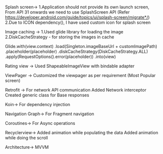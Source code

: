 Splash screen->
1.Application should not provide its own launch screen,
From API 31 onwards we need to use SplashScreen API
(Refer https://developer.android.com/guide/topics/ui/splash-screen/migrate*/)
2.Due to ICON dependency(), I have used custom icon for splash screen

Image caching ->
1.Used  glide library for loading the image 
2.DiskCacheStrategy - for storing the images in cache  

Glide.with(view.context)
.load(Singleton.imageBaseUrl + customImagePath)
.placeholder(placeholder)
.diskCacheStrategy(DiskCacheStrategy.ALL)
.apply(RequestOptions().error(placeholder))
.into(view)

Rating view ->
Used ShapeableImageView with bindable adapter

ViewPager ->
Customized the viewpager as per requirement (Most Popular screen)

Retrofit ->
For network API communication
Added Network interceptor 
Created generic class for Base responses

Koin->
For dependency injection

Navigation Graph->
For Fragment navigation

Coroutines->
For Async operations

Recyclerview->
Added animation while populating the data
Added animation while doing the scroll

Architecture-> MVVM 






